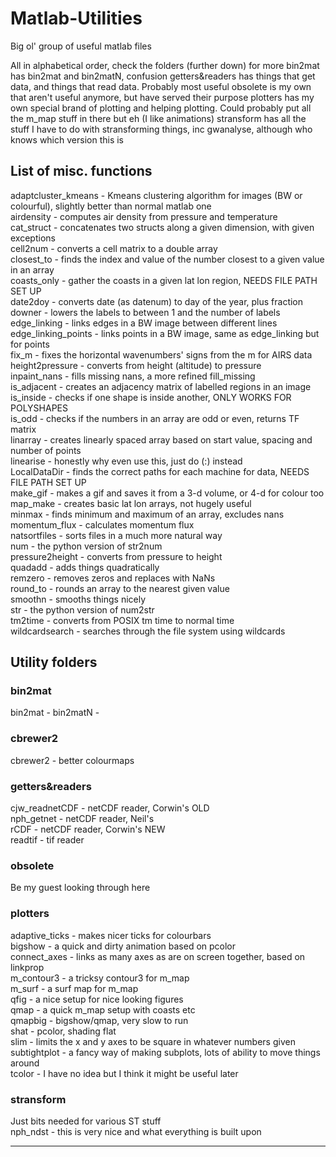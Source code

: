 # Matlab-Utilities
Big ol' group of useful matlab files

All in alphabetical order, check the folders (further down) for more
bin2mat has bin2mat and bin2matN, confusion
getters&readers has things that get data, and things that read data. Probably most useful
obsolete is my own that aren't useful anymore, but have served their purpose
plotters has my own special brand of plotting and helping plotting. Could probably put all the m_map stuff in there but eh
      (I like animations)
stransform has all the stuff I have to do with stransforming things, inc gwanalyse, although who knows which version this is


## List of misc. functions

adaptcluster_kmeans - Kmeans clustering algorithm for images (BW or colourful), slightly better than normal matlab one <br />
airdensity - computes air density from pressure and temperature<br />
cat_struct - concatenates two structs along a given dimension, with given exceptions<br />
cell2num - converts a cell matrix to a double array<br />
closest_to - finds the index and value of the number closest to a given value in an array<br />
coasts_only - gather the coasts in a given lat lon region, NEEDS FILE PATH SET UP<br />
date2doy - converts date (as datenum) to day of the year, plus fraction<br />
downer - lowers the labels to between 1 and the number of labels<br />
edge_linking - links edges in a BW image between different lines<br />
edge_linking_points - links points in a BW image, same as edge_linking but for points<br />
fix_m - fixes the horizontal wavenumbers' signs from the m for AIRS data<br />
height2pressure - converts from height (altitude) to pressure<br />
inpaint_nans - fills missing nans, a more refined fill_missing<br />
is_adjacent - creates an adjacency matrix of labelled regions in an image<br />
is_inside - checks if one shape is inside another, ONLY WORKS FOR POLYSHAPES<br />
is_odd - checks if the numbers in an array are odd or even, returns TF matrix<br />
linarray - creates linearly spaced array based on start value, spacing and number of points<br />
linearise - honestly why even use this, just do (:) instead<br />
LocalDataDir - finds the correct paths for each machine for data, NEEDS FILE PATH SET UP<br />
make_gif - makes a gif and saves it from a 3-d volume, or 4-d for colour too<br />
map_make - creates basic lat lon arrays, not hugely useful<br />
minmax - finds minimum and maximum of an array, excludes nans<br />
momentum_flux - calculates momentum flux<br />
natsortfiles - sorts files in a much more natural way<br />
num - the python version of str2num<br />
pressure2height - converts from pressure to height<br />
quadadd - adds things quadratically<br />
remzero - removes zeros and replaces with NaNs<br />
round_to - rounds an array to the nearest given value<br />
smoothn - smooths things nicely<br />
str - the python version of num2str<br />
tm2time - converts from POSIX tm time to normal time <br />
wildcardsearch - searches through the file system using wildcards<br />

## Utility folders
### bin2mat
bin2mat - 
bin2matN - 
### cbrewer2
cbrewer2 - better colourmaps
### getters&readers
cjw_readnetCDF - netCDF reader, Corwin's OLD<br />
nph_getnet - netCDF reader, Neil's<br />
rCDF - netCDF reader, Corwin's NEW<br />
readtif - tif reader
### obsolete
Be my guest looking through here
### plotters
adaptive_ticks - makes nicer ticks for colourbars<br />
bigshow - a quick and dirty animation based on pcolor<br />
connect_axes - links as many axes as are on screen together, based on linkprop<br />
m_contour3 - a tricksy contour3 for m_map<br />
m_surf - a surf map for m_map<br />
qfig - a nice setup for nice looking figures<br />
qmap - a quick m_map setup with coasts etc<br />
qmapbig - bigshow/qmap, very slow to run<br />
shat - pcolor, shading flat<br />
slim - limits the x and y axes to be square in whatever numbers given<br />
subtightplot - a fancy way of making subplots, lots of ability to move things around<br />
tcolor - I have no idea but I think it might be useful later<br />
### stransform
Just bits needed for various ST stuff<br />
nph_ndst - this is very nice and what everything is built upon

---











